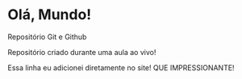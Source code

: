 # Olá, Mundo!
 Repositório Git e Github

 Repositório criado durante uma aula ao vivo!
 
 Essa linha eu adicionei diretamente no site! QUE IMPRESSIONANTE!
